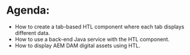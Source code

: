 # Agenda:
- How to create a tab-based HTL component where each tab displays different data.
- How to use a back-end Java service with the HTL component. 
- How to display AEM DAM digital assets using HTL.

